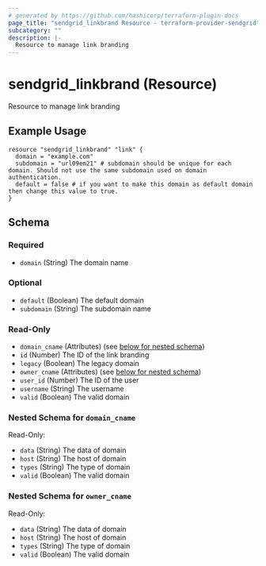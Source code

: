 ```yaml
---
# generated by https://github.com/hashicorp/terraform-plugin-docs
page_title: "sendgrid_linkbrand Resource - terraform-provider-sendgrid"
subcategory: ""
description: |-
  Resource to manage link branding
---
```


# sendgrid_linkbrand (Resource)

Resource to manage link branding

## Example Usage

```hcl
resource "sendgrid_linkbrand" "link" {
  domain = "example.com"
  subdomain = "url09em21" # subdomain should be unique for each domain. Should not use the same subdomain used on domain authentication.
  default = false # if you want to make this domain as default domain then change this value to true.
}
```

<!-- schema generated by tfplugindocs -->
## Schema

### Required

- `domain` (String) The domain name

### Optional

- `default` (Boolean) The default domain
- `subdomain` (String) The subdomain name

### Read-Only

- `domain_cname` (Attributes) (see [below for nested schema](#nestedatt--domain_cname))
- `id` (Number) The ID of the link branding
- `legacy` (Boolean) The legacy domain
- `owner_cname` (Attributes) (see [below for nested schema](#nestedatt--owner_cname))
- `user_id` (Number) The ID of the user
- `username` (String) The username
- `valid` (Boolean) The valid domain

<a id="nestedatt--domain_cname"></a>
### Nested Schema for `domain_cname`

Read-Only:

- `data` (String) The data of domain
- `host` (String) The host of domain
- `types` (String) The type of domain
- `valid` (Boolean) The valid domain


<a id="nestedatt--owner_cname"></a>
### Nested Schema for `owner_cname`

Read-Only:

- `data` (String) The data of domain
- `host` (String) The host of domain
- `types` (String) The type of domain
- `valid` (Boolean) The valid domain
